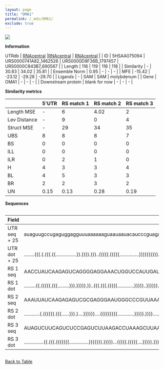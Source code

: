 ```yaml
---
layout: page
title: "OMA1"
permalink: /_mds/OMA1/
exclude: true
---
```




![](../../alns_9.28.22/aln_5HSAA075094_0.975.png?raw=true)


**Information**
<div style="overflow-x:auto;" markdown="block>
| | 5'UTR       | RS match 1   | RS match 2  | RS match 3 |
| ---- | ----------- | ----------- | ----------- | ----------- |
| Link | <a href="http://utrdb.ba.itb.cnr.it/getutr/5HSAA075094/1" target="_blank" rel="noopener noreferrer">UTRdb</a>   | <a href="https://rnacentral.org/rna/URS0000741A82/1462526" target="_blank" rel="noopener noreferrer">RNAcentral</a>     |<a href="https://rnacentral.org/rna/URS0000D8F36B/1797457" target="_blank" rel="noopener noreferrer">RNAcentral</a>  | <a href="https://rnacentral.org/rna/URS0000C843B7/690567" target="_blank" rel="noopener noreferrer">RNAcentral</a>   |
| ID | 5HSAA075094     | URS0000741A82_1462526     | URS0000D8F36B_1797457     | URS0000C843B7_690567     |
| Length | 116     |  119    | 116   |  118    |
| Similarity | - | 30.83 | 34.02 | 35.81 |
| Ensemble Norm | 0.95 | - | - | - |
| MFE | -15.42 | -23.12 | -29.28 | -29.70 |
| Ligands | - | SAM | SAM | molybdenum |
| Gene | OMA1 | - | - | - |
| Downstream protein | blank for now    |    -    | -  | - |
</div>

**Similarity metrics**

| | 5'UTR       | RS match 1   | RS match 2  | RS match 3 |
| ---- | ----------- | ----------- | ----------- | ----------- |
| Length MSE | - | 6 | 4.02 | 2 |
| Lev Distance | - | 9 | 0 | 4 |
| Struct MSE | - | 29 | 34 | 35 |
| UBS| 8 | 8 | 8 | 7 |
| BS | 0 | 0 | 0 | 0 |
| ILL | 0 | 0 | 0 | 0 |
| ILR | 0 | 2 | 1 | 0 |
| H | 4 | 3 | 3 | 4 |
| BL | 4 | 5 | 3 | 3 |
| BR | 2 | 2 | 3 | 2 |
| UN | 0.15 | 0.13 | 0.28 | 0.19 |

**Sequences**


<div style="overflow-x:auto;">

<table>
<colgroup>
<col width="30%" />
<col width="70%" />
</colgroup>
<thead>
<tr class="header">
<th>Field</th>
<th>Description</th>
</tr>
</thead>
<tbody>
<tr>
<td markdown="span">UTR seq + 25 </td>
<td markdown="span"> auaguugccugaguggagguuuaaaaaaguaauaauacaucccguagaaauuugaacugcacagaaauauauaagguagucaagugaaaaaATGAGCTTCATCTGTGGATTGCAGT </td>
</tr>
<tr>
<td markdown="span">UTR dot + 25  </td>
<td markdown="span"> ........(((.(.(((.((................)).)))).)))..(((((.(((((...............))))))))))......((((...))))((((.....)))).
</td>
</tr>


<tr>
<td markdown="span">RS 1 seq </td>
<td markdown="span"> AACCUAUCAAGAGUCAGGGGAGGAAACUGGUCCAUUGAUCCUGCGGCAACCAUACUCUAUUUGUUAUUCCGAGUAAAGGUGCUAAAUCCAGCAAACGAAACUUGUUUGAAAGAUGGGAA
</td>
</tr>


<tr>
<td markdown="span">RS 1 dot </td>
<td markdown="span"> .........((.(((((.(((.........))).))))).))..(((.(((.(((((.............)))))..))))))...((((.(((((((...))))))).....))))..
</td>
</tr>


<tr>
<td markdown="span">RS 2 seq </td>
<td markdown="span"> AAAUUAUCAAGAGAGUCGCGAGGGAAUGGGCCCGUUAAAGCGACCGACAACCGAUCCUGAGCUUAAGUCGAAGGAUACGGUGCCAAAUCCCACCCAAAUGGAGGGAAAGAUAAGCC
</td>
</tr>


<tr>
<td markdown="span">RS 2 dot </td>
<td markdown="span"> ............(.((((((.(((......))).)....))))))....(((((((((.............))))).))))......((((.((.....)).))))..........
</td>
</tr>


<tr>
<td markdown="span">RS 3 seq </td>
<td markdown="span"> AUAGUCUUCAGUCUCCGAGUCUUAAGACCUAAAGCUUAAACCAUGGUUUUACGACCGAUAGGGUGCAACUGGAAACGGUUACGCCUCCCAUGCGGAAAGGAGCGAGCUGUAAAGGCUU
</td>
</tr>


<tr>
<td markdown="span">RS 3 dot </td>
<td markdown="span"> ...............((.(((.(((((((...............))))))).)))))...(((((.(((((....))))).))))).....((........))(((((.....)))))
</td>
</tr>

</tbody>
</table>


</div>


[Back to Table](../../display)
